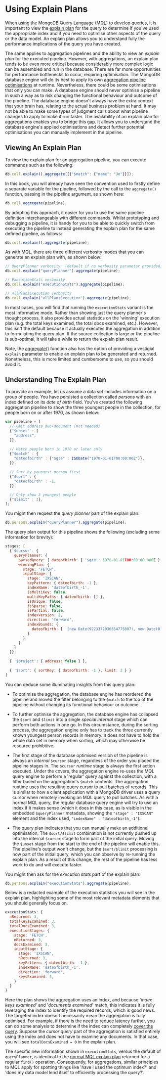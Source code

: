 # Using Explain Plans

When using the MongoDB Query Language (MQL) to develop queries, it is important to view the [explain plan](https://docs.mongodb.com/manual/reference/method/db.collection.explain/) for the query to determine if you've used the appropriate index and if you need to optimise other aspects of the query or the data model. An explain plan allows you to understand fully the performance implications of the query you have created.

The same applies to aggregation pipelines and the ability to view an _explain plan_ for the executed pipeline. However, with aggregations, an explain plan tends to be even more critical because considerably more complex logic can be assembled and run in the database. There are far more opportunities for performance bottlenecks to occur, requiring optimisation. The MongoDB database engine will do its best to apply its own [aggregation pipeline optimisations](https://docs.mongodb.com/manual/core/aggregation-pipeline-optimization/) at runtime. Nevertheless, there could be some optimisations that only you can make. A database engine should never optimise a pipeline in such a way as to risk changing the functional behaviour and outcome of the pipeline. The database engine doesn't always have the extra context that your brain has, relating to the actual business problem at hand. It may not be able to make some types of judgment calls about what pipeline changes to apply to make it run faster. The availability of an explain plan for aggregations enables you to bridge this gap. It allows you to understand the database engine's applied optimisations and detect further potential optimisations you can manually implement in the pipeline.


## Viewing An Explain Plan

To view the explain plan for an aggregation pipeline, you can execute commands such as the following:

```javascript
db.coll.explain().aggregate([{"$match": {"name": "Jo"}}]);
```

In this book, you will already have seen the convention used to firstly define a separate variable for the pipeline, followed by the call to the `aggregate()` function, passing in the pipeline argument, as shown here:

```javascript
db.coll.aggregate(pipeline);
```

By adopting this approach, it easier for you to use the same pipeline definition interchangeably with different commands. Whilst prototyping and debugging a pipeline, it is handy for you to be able to quickly switch from executing the pipeline to instead generating the explain plan for the same defined pipeline, as follows:

```javascript
db.coll.explain().aggregate(pipeline);
```

As with MQL, there are three different verbosity modes that you can generate an explain plan with, as shown below:

```javascript
// QueryPlanner verbosity  (default if no verbosity parameter provided)
db.coll.explain("queryPlanner").aggregate(pipeline);
```

```javascript
// ExecutionStats verbosity
db.coll.explain("executionStats").aggregate(pipeline);
```

```javascript
// AllPlansExecution verbosity 
db.coll.explain("allPlansExecution").aggregate(pipeline);
```

In most cases, you will find that running the `executionStats` variant is the most informative mode. Rather than showing just the query planner's thought process, it also provides actual statistics on the 'winning' execution plan (e.g. the total keys examined, the total docs examined, etc.). However, this isn't the default because it actually executes the aggregation in addition to formulating the query plan. If the source collection is large or the pipeline is sub-optimal, it will take a while to return the explain plan result.

Note, the [aggregate()](https://docs.mongodb.com/manual/reference/method/db.collection.aggregate/) function also has the option of providing a vestigial `explain` parameter to enable an explain plan to be generated and returned. Nonetheless, this is more limited and cumbersome to use, so you should avoid it.


## Understanding The Explain Plan

To provide an example, let us assume a data set includes information on a group of people. You have persisted a collection called _persons_ with an index defined on its _date of birth_ field. You've created the following aggregation pipeline to show the three youngest people in the collection, for people born on or after 1970, as shown below:

```javascript
var pipeline = [
  // Omit address sub-document (not needed)
  {"$unset" : [
    "address",
  ]},

  // Match people born in 1970 or later only
  {"$match" : {
    "dateofbirth" : {"$gte" : ISODate("1970-01-01T00:00:00Z")},
  }},
    
  // Sort by youngest person first
  {"$sort" : {
    "dateofbirth" : -1,
  }},

  // Only show 3 youngest people  
  {"$limit" : 3},
];
```

You might then request the _query planner_ part of the explain plan:

```javascript
db.persons.explain("queryPlanner").aggregate(pipeline);
```

The query plan output for this pipeline shows the following (excluding some information for brevity):

```javascript
stages: [
  {'$cursor': {
    queryPlanner: {
      parsedQuery: { dateofbirth: { '$gte': 1970-01-01T00:00:00.000Z } },
      winningPlan: {
        stage: 'FETCH',
        inputStage: {
          stage: 'IXSCAN',
          keyPattern: { dateofbirth: -1 },
          indexName: 'dateofbirth_-1',
          isMultiKey: false,
          multiKeyPaths: { dateofbirth: [] },
          isUnique: false,
          isSparse: false,
          isPartial: false,
          indexVersion: 2,
          direction: 'forward',
          indexBounds: {
            dateofbirth: [ '[new Date(9223372036854775807), new Date(0)]' ]
          }
        }
      }
    }
  }},
  
  { '$project': { address: false } },
  
  { '$sort': { sortKey: { dateofbirth: -1 }, limit: 3 } }
]
```

You can deduce some illuminating insights from this query plan:

 * To optimise the aggregation, the database engine has reordered the pipeline and moved the filter belonging to the `$match` to the top of the pipeline without changing its functional behaviour or outcome.
 
 * To further optimise the aggregation, the database engine has collapsed the `$sort` and `$limit` into a single _special internal_ stage which can perform both actions in one go. In this circumstance, during the sorting process, the aggregation engine only has to track the three currently known youngest person records in memory. It does not have to hold the whole data set in memory when sorting, which may otherwise be resource prohibitive.
 
 * The first stage of the database optimised version of the pipeline is always an _internal_ `$cursor` stage, regardless of the order you placed the pipeline stages in. The `$cursor` _runtime_ stage is always the first action executed. Under the covers, the aggregation engine re-uses the MQL query engine to perform a 'regular' query against the collection, with a filter based on the aggregation's `$match` contents. The aggregation runtime uses the resulting query cursor to pull batches of records. This is similar to how a client application with a MongoDB driver uses a query cursor when remotely invoking an MQL query to pull batches. As with a normal MQL query, the regular database query engine will try to use an index if it makes sense (which it does in this case, as is visible in the embedded  `$queryPlanner` metadata, showing the `"stage" : "IXSCAN"` element and the index used, `"indexName" : "dateofbirth_-1"`). 

 * The query plan indicates that you can manually make an additional optimisation. The `$sort/$limit` combination is not currently pushed up into the internal `$cursor` stage to form part of the initial query. Moving the `$unset` stage from the start to the end of the pipeline will enable this. The pipeline's output won't change, but the `$sort/$limit` processing is now part of the initial query, which you can observe by re-running the explain plan. As a result of this change, the rest of the pipeline has less work to do and will execute faster.
 
You might then ask for the _execution stats_ part of the explain plan:

```javascript
db.persons.explain("executionStats").aggregate(pipeline);
```

Below is a redacted example of the execution statistics you will see in the explain plan, highlighting some of the most relevant metadata elements that you should generally focus on.

```javascript
executionStats: {
  nReturned: 3,
  totalKeysExamined: 3,
  totalDocsExamined: 3,
  executionStages: {
    stage: 'FETCH',
    nReturned: 3,
    docsExamined: 3,
    inputStage: {
      stage: 'IXSCAN',
      nReturned: 3,
      keyPattern: { dateofbirth: -1 },
      indexName: 'dateofbirth_-1',
      direction: 'forward',
      keysExamined: 3,
    }
  }
}
```

Here the plan shows the aggregation uses an index, and because '_index keys examined_' and '_documents examined_' match, this indicates it is fully leveraging the index to identify the required records, which is good news. The targeted index doesn't necessarily mean the aggregation is fully optimised. For example, if there is the need to reduce latency further, you can do some analysis to determine if the index can completely [cover the query](https://docs.mongodb.com/manual/core/query-optimization/#covered-query). Suppose the _cursor query_ part of the aggregation is satisfied entirely using the index and does not have to examine any documents. In that case, you will see `totalDocsExamined = 0` in the explain plan. 

The specific new information shown in `executionStats`, versus the default of `queryPlanner`, is identical to the [normal MQL explain plan](https://docs.mongodb.com/manual/tutorial/analyze-query-plan/) returned for a regular `find()` operation. Consequently, for aggregations, similar principles to MQL apply for spotting things like 'have I used the optimum index?' and 'does my data model lend itself to efficiently processing the query?'.

